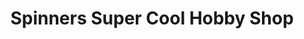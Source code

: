 ---
title: "Spinners Super Cool Hobby Shop"
url: /forest/spinners-super-cool-hobby-shop/
shop: craft
---